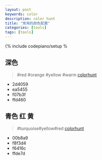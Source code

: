 ```yaml
---
layout: post
keywords: color 
description: color hunt
title: "常用的颜色配置"
categories: [tools]
tags: [tools]
---
```

{% include codepiano/setup %

## 深色

> #red #orange #yellow #warm
  [colorhunt](https://colorhunt.co/palette/7247)

* 2d4059
* ea5455
* f07b3f
* ffd460

## 青色 红 黄

 > #turquoise#yellow#red
   [colorhunt](https://colorhunt.co/palette/9506)

* 00b8a9
* f8f3d4
* f6416c
* ffde7d

